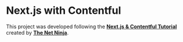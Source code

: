 # Next.js with Contentful

This project was developed following the **[Next.js & Contentful Tutorial](https://www.youtube.com/playlist?list=PL4cUxeGkcC9jClk8wl1yJcN3Zlrr8YSA1)** created by **[The Net Ninja](https://www.youtube.com/channel/UCW5YeuERMmlnqo4oq8vwUpg)**.
